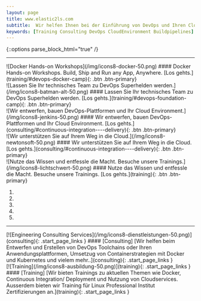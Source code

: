 ```yaml
---
layout: page
title: www.elastic2ls.com
subtitle:  Wir helfen Ihnen bei der Einführung von DevOps und Ihren Cloud Migration. Wir entwerfen, bauen DevOps-Plattformen und Ihr Cloud Environment. Wir bieten Trainings zu den Themen DevOps, Cloud, Linux und vieles mehr.
keywords: [Training Consulting DevOps CloudEnvironment Buildpipelines]
---
```

{::options parse_block_html="true" /}

<!--- SLIDER -->
<div class="slider">
<div id="carousel-top" class="carousel" data-interval="5000" data-ride="carousel">
<div class="carousel-inner">

___

<div class="item active">
![Docker Hands-on Workshops](/img/icons8-docker-50.png)
#### Docker Hands-on Workshops. Build, Ship and Run any App, Anywhere.
[Los gehts.](training/#devops-docker-camp){: .btn .btn-primary}
</div>

<div class="item">
![Lassen Sie Ihr technisches Team zu DevOps Superhelden werden.](/img/icons8-batman-alt-50.png)
#### Lassen Sie Ihr technisches Team zu DevOps Superhelden werden.
[Los gehts.](training/#devops-foundation-camp){: .btn .btn-primary}
</div>

<div class="item">
![Wir entwerfen, bauen DevOps-Plattformen und Ihr Cloud Environment.](/img/icons8-jenkins-50.png)
#### Wir entwerfen, bauen DevOps-Plattformen und Ihr Cloud Environment.
[Los gehts.](consulting/#continuous-integration----delivery){: .btn .btn-primary}
</div>

<div class="item">
![Wir unterstützen Sie auf Ihrem Weg in die Cloud.](/img/icons8-newtonsoft-50.png)
#### Wir unterstützen Sie auf Ihrem Weg in die Cloud.
[Los gehts.](consulting/#continuous-integration----delivery){: .btn .btn-primary}
</div>

<div class="item">
![Nutze das Wissen und entfessle die Macht. Besuche unsere Trainings.](/img/icons8-lichtschwert-50.png)
#### Nutze das Wissen und entfessle die Macht. Besuche unsere Trainings.
[Los gehts.](training){: .btn .btn-primary}
</div>

<ol class="carousel-indicators hidden-xs">
  <li data-target="#carousel-top" data-slide-to="0" class="active"></li>
  <li data-target="#carousel-top" data-slide-to="1"></li>
  <li data-target="#carousel-top" data-slide-to="2"></li>
  <li data-target="#carousel-top" data-slide-to="3"></li>
  <li data-target="#carousel-top" data-slide-to="4"></li>
</ol>

</div>

___

</div>
</div>      
<!--- SLIDER -->
<!--- BOXES  -->
<div class="grid-content">

<div class="col-sm-12 col-md-6">
<div class="boxes flexible">
[![Engineering Consulting Services](/img/icons8-dienstleistungen-50.png)](consulting){: .start_page_links }
#### [Consulting]
[Wir helfen beim Entwerfen und Erstellen von DevOps Toolchains oder Ihren Anwendungsplattformen, Umsetzug von Containerstrategien mit Docker und Kubernetes und vielem mehr..](consulting){: .start_page_links }
</div>
</div>

<div class="col-sm-12 col-md-6">
<div class="boxes flexible">
[![Training](/img/icons8-ausbildung-50.png)](training){: .start_page_links }
#### [Training]
[Wir bieten Trainings zu aktuellen Themen wie Docker, Continuous Integration/ Deployment und Nutzung von Cloudservices. Ausserdem bieten wir Training für Linux Professional Institut Zertifizierungen an.](training){: .start_page_links }
</div>
</div>

</div>
<!--- BOXES  -->
